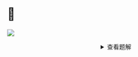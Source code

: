 # 🔗
<a href="https://www.luogu.com.cn/problem/P1220"><img src="https://i.loli.net/2021/12/02/jiWgtSOIUvEZoPN.png"></a>

<details>
  <summary align="center">查看题解</summary>
  
# 💡
  
这种左右端点决策扩展的问题，应想到用区间DP  
  
人是一步步走的，那么这里就出现了四种转移方式  
<img src="https://latex.codecogs.com/svg.image?\inline&space;1." title="\inline 1." />从<img src="https://latex.codecogs.com/svg.image?\inline&space;[i,j]" title="\inline [i,j]" />的  <img src="https://latex.codecogs.com/svg.image?\inline&space;i" title="\inline i" />  走向  <img src="https://latex.codecogs.com/svg.image?\inline&space;j+1" title="\inline j+1" />   
<img src="https://latex.codecogs.com/svg.image?\inline&space;2." title="\inline 1." />从<img src="https://latex.codecogs.com/svg.image?\inline&space;[i,j]" title="\inline [i,j]" />的  <img src="https://latex.codecogs.com/svg.image?\inline&space;j" title="\inline j" />  走向  <img src="https://latex.codecogs.com/svg.image?\inline&space;j+1" title="\inline j+1" />   
<img src="https://latex.codecogs.com/svg.image?\inline&space;3." title="\inline 1." />从<img src="https://latex.codecogs.com/svg.image?\inline&space;[i,j]" title="\inline [i,j]" />的  <img src="https://latex.codecogs.com/svg.image?\inline&space;i" title="\inline i" />  走向  <img src="https://latex.codecogs.com/svg.image?\inline&space;i-1" title="\inline i-1" />   
<img src="https://latex.codecogs.com/svg.image?\inline&space;4." title="\inline 1." />从<img src="https://latex.codecogs.com/svg.image?\inline&space;[i,j]" title="\inline [i,j]" />的  <img src="https://latex.codecogs.com/svg.image?\inline&space;j" title="\inline j" />  走向  <img src="https://latex.codecogs.com/svg.image?\inline&space;i-1" title="\inline i-1" />   
那么也对应了不同的影响  
从  <img src="https://latex.codecogs.com/svg.image?\inline&space;x" title="\inline x" />  走向  <img src="https://latex.codecogs.com/svg.image?\inline&space;y" title="\inline y" />  这一段产生的影响为 "未关掉的灯泡数量的功率和  <img src="https://latex.codecogs.com/svg.image?\inline&space;\times" title="\inline \times" />   <img src="https://latex.codecogs.com/svg.image?\inline&space;x\rightarrow&space;y" title="\inline x" /> 的路程"  
  
功率和我们可以记录功率前缀和，然后总和减去关掉过的区间灯泡功率和 
```cpp
inline int Work ( int i, int j ) {
        return a[i - 1].y + a[n].y - a[j].y;
}
```
路程直接就距离相减即可  
```cpp
inline int WalkTime ( int i, int j ) {
        return abs(a[j].x - a[i].x);
}
```  
  
状态就记录区间，然后再记录一下当前在区间  <img src="https://latex.codecogs.com/svg.image?\inline&space;[i,j]" title="\inline [i,j]" />   的左侧  <img src="https://latex.codecogs.com/svg.image?\inline&space;i" title="\inline i" />  还是右侧  <img src="https://latex.codecogs.com/svg.image?\inline&space;j" title="\inline j" /> 
那么转移方程为  
<img src="https://latex.codecogs.com/svg.image?\inline&space;dp[i-1][j][0]=min(dp[i][j][1]+walkTime(i-1,j)\times&space;work(i,j))" title="\inline dp[i-1][j][0]=min(dp[i-1][j][0],dp[i][j][1]+WalkTime(i-1,j)\times&space;Work(i,j))" /> 
<img src="https://latex.codecogs.com/svg.image?\inline&space;dp[i-1][j][0]=min(dp[i][j][0]+walkTime(i-1,i)\times&space;work(i,j))" title="\inline dp[i-1][j][0]=min(dp[i-1][j][0],dp[i][j][0]+WalkTime(i-1,i)\times&space;Work(i,j))" /> 
<img src="https://latex.codecogs.com/svg.image?\inline&space;dp[i][j+1][1]=min(dp[i][j][1]+walkTime(j,j+1)\times&space;work(i,j))" title="\inline dp[i][j+1][1]=min(dp[i][j+1][1],dp[i][j][1]+WalkTime(j,j+1)\times&space;Work(i,j))" /> 
<img src="https://latex.codecogs.com/svg.image?\inline&space;dp[i][j+1][1]=min(dp[i][j][0]+walkTime(i,j+1)\times&space;work(i,j))" title="\inline dp[i][j+1][1]=min(dp[i][j+1][1],dp[i][j][0]+WalkTime(i,j+1)\times&space;Work(i,j))" />   


# <img src="https://img-blog.csdnimg.cn/20210713144601841.png" >
```cpp
# include <iostream>
# include <algorithm>
# include <cstring>
# include <vector>
# include <map>

# define ll long long

using namespace std;

const int N = 55;
int dp[N][N][2];

# define pii pair<int, int>
# define x first
# define y second

int n, c;
pii a[N];

inline int Work ( int i, int j )     { return a[i - 1].y + a[n].y - a[j].y; }
inline int WalkTime ( int i, int j ) { return abs(a[j].x - a[i].x); }

int main () {
        ios::sync_with_stdio(false);

        cin >> n >> c;
        for ( int i = 1; i <= n; i ++ ) cin >> a[i].x >> a[i].y;
        for ( int i = 1; i <= n; i ++ ) a[i].y += a[i - 1].y;
        
        memset ( dp, 0x3f3f3f3f, sizeof dp );
        dp[c][c][0] = dp[c][c][1] = 0;

        for ( int i = c; i >= 1; i -- ) {
                for ( int j = c; j <= n; j ++ ) {
                        dp[i - 1][j][0] = min ( dp[i - 1][j][0], dp[i][j][1] + WalkTime ( i - 1, j ) * Work ( i, j ) );
                        dp[i - 1][j][0] = min ( dp[i - 1][j][0], dp[i][j][0] + WalkTime ( i - 1, i ) * Work ( i, j ) );
                        dp[i][j + 1][1] = min ( dp[i][j + 1][1], dp[i][j][1] + WalkTime ( j, j + 1 ) * Work ( i, j ) );
                        dp[i][j + 1][1] = min ( dp[i][j + 1][1], dp[i][j][0] + WalkTime ( i, j + 1 ) * Work ( i, j ) );
                }
        }

        cout << min ( dp[1][n][0], dp[1][n][1] ) << endl;
        
}
```
